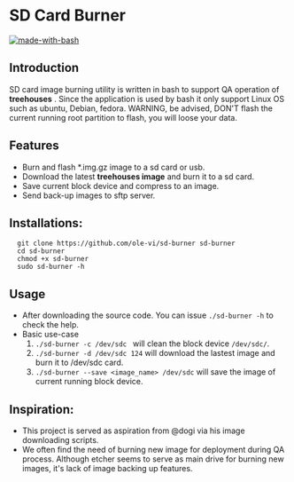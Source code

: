 # SD Card Burner
[![made-with-bash](https://img.shields.io/badge/Made%20with-Bash-1f425f.svg)](https://www.gnu.org/software/bash/) 

## Introduction 
SD card image burning utility is written in bash to support QA operation of **treehouses** . Since the application is used by bash it only support Linux OS such as ubuntu, Debian, fedora. WARNING, be advised, DON'T flash the current running root partition to flash, you will loose your data. 

## Features
 - Burn and flash \*.img.gz image to a sd card or usb.
 - Download the latest **treehouses image** and burn it to a sd card.
 - Save current block device and compress to an image.
 - Send back-up images to sftp server. 

## Installations:
```
  git clone https://github.com/ole-vi/sd-burner sd-burner
  cd sd-burner
  chmod +x sd-burner
  sudo sd-burner -h 
```

## Usage
 - After downloading the source code. You can issue `./sd-burner -h` to check the help. 
 - Basic use-case
   1. `./sd-burner -c /dev/sdc ` will clean the block device `/dev/sdc/`.
   2. `./sd-burner -d /dev/sdc 124` will download the lastest image and burn it to /dev/sdc card.
   3. `./sd-burner --save <image_name> /dev/sdc` will save the image of current running block device.

## Inspiration:

 - This project is served as aspiration from @dogi via his image downloading scripts. 
 - We often find the need of burning new image for deployment during QA process. Although etcher seems to serve as main drive for burning new images, it's lack of image backing up features. 
